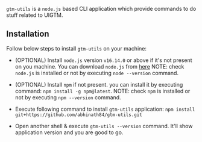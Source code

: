 `gtm-utils` is a `node.js` based CLI application which provide commands to do stuff related to UIGTM.

## Installation

Follow below steps to install `gtm-utils` on your machine:

- (OPTIONAL) Install `node.js` version `v16.14.0` or above if it's not present on you machine.
  You can download `node.js` from [here](https://nodejs.org/en/download/)
  NOTE: check `node.js` is installed or not by executing `node --version` command.

- (OPTIONAL) Install `npm` if not present. you can install it by executing command: `npm install -g npm@latest`.
  NOTE: check `npm` is installed or not by executing `npm --version` command.

- Execute following command to install `gtm-utils` application:
  `npm install git+https://github.com/abhinath84/gtm-utils.git`

- Open another shell & execute `gtm-utils --version` command. It'll show application version and you are good to go.
